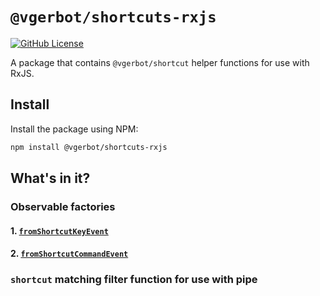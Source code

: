 # `@vgerbot/shortcuts-rxjs`

[![GitHub License](https://img.shields.io/badge/license-MIT-blue.svg)](https://github.com/y1j2x34/vgerbot-libraries/blob/master/LICENSE)

A package that contains `@vgerbot/shortcut` helper functions for use with RxJS.

## Install

Install the package using NPM:

```bash
npm install @vgerbot/shortcuts-rxjs
```

## What's in it?

### Observable factories

#### 1. [`fromShortcutKeyEvent`](https://github.com/y1j2x34/shortcuts/blob/HEAD/packages/rxjs/src/fromShortcutKeyEvent.ts)



#### 2. [`fromShortcutCommandEvent`](https://github.com/y1j2x34/shortcuts/blob/HEAD/packages/rxjs/src/fromShortcutCommandEvent.ts)

### `shortcut` matching filter function for use with pipe